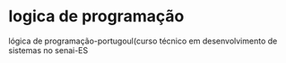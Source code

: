 # logica de programação
lógica de programação-portugoul(curso técnico em desenvolvimento de sistemas no senai-ES
